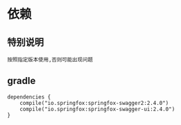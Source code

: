 

# 依赖

## 特别说明

    按照指定版本使用,否则可能出现问题

## gradle

```
dependencies {
    compile("io.springfox:springfox-swagger2:2.4.0")
    compile("io.springfox:springfox-swagger-ui:2.4.0")
}
``` 



